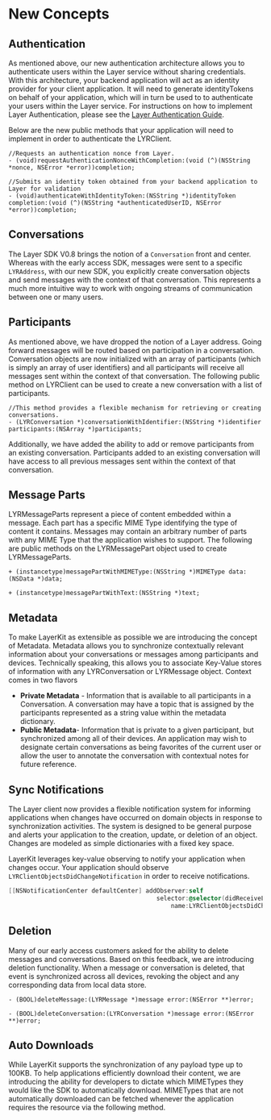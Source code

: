 # New Concepts

## Authentication

As mentioned above, our new authentication architecture allows you to authenticate users within the Layer service without sharing credentials. With this architecture, your backend application will act as an identity provider for your client application. It will need to generate identityTokens on behalf of your application, which will in turn be used to to authenticate your users within the Layer service. For instructions on how to implement Layer Authentication, please see the [Layer Authentication Guide](https://preview.layer.com/docs/resources#authentication-guide).

Below are the new public methods that your application will need to implement in order to authenticate the LYRClient.

```
//Requests an authentication nonce from Layer.
- (void)requestAuthenticationNonceWithCompletion:(void (^)(NSString *nonce, NSError *error))completion;

//Submits an identity token obtained from your backend application to Layer for validation
- (void)authenticateWithIdentityToken:(NSString *)identityToken completion:(void (^)(NSString *authenticatedUserID, NSError *error))completion;
```

## Conversations

The Layer SDK V0.8 brings the notion of a `Conversation` front and center. Whereas with the early access SDK, messages were sent to a specific `LYRAddress`, with our new SDK, you explicitly create conversation objects and send messages with the context of that conversation. This represents a much more intuitive way to work with ongoing streams of communication between one or many users.

## Participants

As mentioned above, we have dropped the notion of a Layer address. Going forward messages will be routed based on participation in a conversation. Conversation objects are now initialized with an array of participants (which is simply an array of user identifiers) and all participants will receive all messages sent within the context of that conversation. The following public method on LYRClient can be used to create a new conversation with a list of participants.

```
//This method provides a flexible mechanism for retrieving or creating conversations.
- (LYRConversation *)conversationWithIdentifier:(NSString *)identifier participants:(NSArray *)participants;
```

Additionally, we have added the ability to add or remove participants from an existing conversation. Participants added to an existing conversation will have access to all previous messages sent within the context of that conversation.

## Message Parts

LYRMessageParts represent a piece of content embedded within a message. Each part has a specific MIME Type identifying the type of content it contains. Messages may contain an arbitrary number of parts with any MIME Type that the application wishes to support. The following are public methods on the LYRMessagePart object used to create LYRMessageParts.

```
+ (instancetype)messagePartWithMIMEType:(NSString *)MIMEType data:(NSData *)data;

+ (instancetype)messagePartWithText:(NSString *)text;
```

## Metadata

To make LayerKit as extensible as possible we are introducing the concept of Metadata. Metadata allows you to synchronize contextually relevant information about your conversations or messages among participants and devices. Technically speaking, this allows you to associate Key-Value stores of information with any LYRConversation or LYRMessage object. Context comes in two flavors

  * **Private Metadata** - Information that is available to all participants in a Conversation. A  conversation may have a topic that is assigned by the participants represented as a string value within the metadata dictionary.
  * **Public Metadata**- Information that is private to a given participant, but synchronized among all of their devices. An application may wish to designate certain conversations as being favorites of the current user or allow the user to annotate the conversation with contextual notes for future reference.

## Sync Notifications

The Layer client now provides a flexible notification system for informing applications when changes have
occurred on domain objects in response to synchronization activities. The system is designed to be general purpose and alerts your application to the creation, update, or deletion of an object. Changes are modeled as simple dictionaries with a fixed key space.

LayerKit leverages key-value observing to notify your application when changes occur. Your application should observe `LYRClientObjectsDidChangeNotification` in order to receive notifications.

```objectivec
[[NSNotificationCenter defaultCenter] addObserver:self
									     selector:@selector(didReceiveLayerObjectsDidChangeNotification:)
                                             name:LYRClientObjectsDidChangeNotification object:layerClient];
```

## Deletion

Many of our early access customers asked for the ability to delete messages and conversations. Based on this feedback, we are introducing deletion functionality. When a message or conversation is deleted, that event is synchronized across all devices, revoking the object and any corresponding data from local data store.

```
- (BOOL)deleteMessage:(LYRMessage *)message error:(NSError **)error;

- (BOOL)deleteConversation:(LYRConversation *)message error:(NSError **)error;
```


## Auto Downloads

While LayerKit supports the synchronization of any payload type up to 100KB.  To help applications efficiently download their content, we are introducing the ability for developers to dictate which MIMETypes they would like the SDK to automatically download. MIMETypes that are not automatically downloaded can be fetched whenever the application requires the resource via the following method.  
